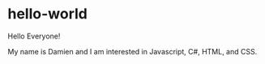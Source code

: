# hello-world

Hello Everyone!

My name is Damien and I am interested in Javascript, C#, HTML, and CSS.
